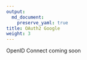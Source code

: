 ```yaml
---
output: 
  md_document:
    preserve_yaml: true
title: OAuth2 Google
weight: 3
---
```


OpenID Connect coming soon
